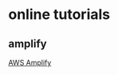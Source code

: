 # online tutorials

## amplify

[AWS Amplify](https://docs.amplify.aws/start/getting-started/setup/q/integration/android/#create-a-new-android-application)